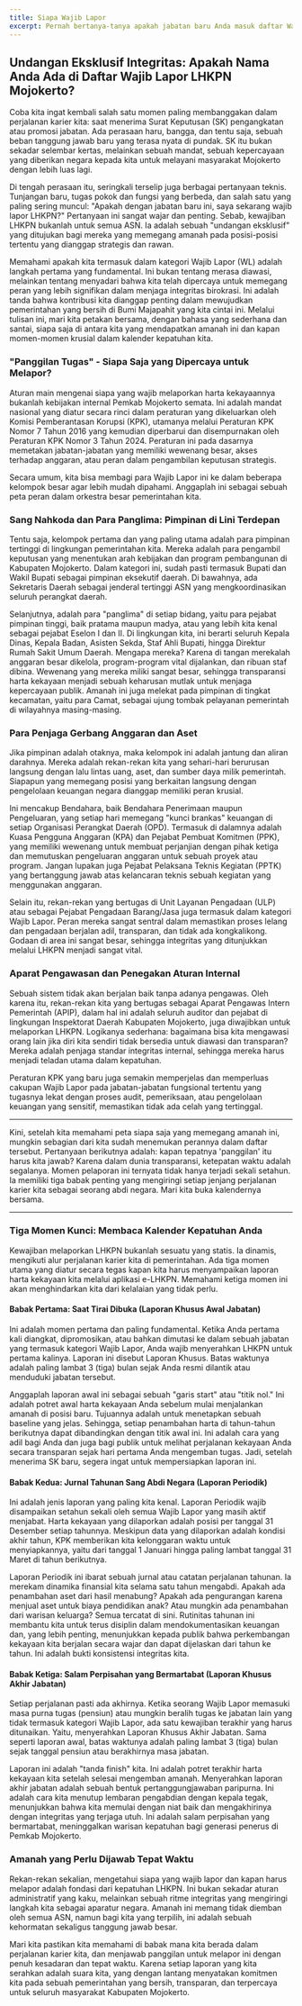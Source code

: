 ```yaml
---
title: Siapa Wajib Lapor
excerpt: Pernah bertanya-tanya apakah jabatan baru Anda masuk daftar Wajib Lapor LHKPN? Ini bukan sekadar kewajiban, tapi sebuah penanda amanah khusus yang diberikan negara. Mari kita pahami bersama siapa saja yang 'terpanggil' untuk menjadi garda depan transparansi di Pemkab Mojokerto dan kapan waktu yang tepat untuk menjawab panggilan itu.
---
```


## Undangan Eksklusif Integritas: Apakah Nama Anda Ada di Daftar Wajib Lapor LHKPN Mojokerto?

Coba kita ingat kembali salah satu momen paling membanggakan dalam perjalanan karier kita: saat menerima Surat Keputusan (SK) pengangkatan atau promosi jabatan. Ada perasaan haru, bangga, dan tentu saja, sebuah beban tanggung jawab baru yang terasa nyata di pundak. SK itu bukan sekadar selembar kertas, melainkan sebuah mandat, sebuah kepercayaan yang diberikan negara kepada kita untuk melayani masyarakat Mojokerto dengan lebih luas lagi.

Di tengah perasaan itu, seringkali terselip juga berbagai pertanyaan teknis. Tunjangan baru, tugas pokok dan fungsi yang berbeda, dan salah satu yang paling sering muncul: "Apakah dengan jabatan baru ini, saya sekarang wajib lapor LHKPN?" Pertanyaan ini sangat wajar dan penting. Sebab, kewajiban LHKPN bukanlah untuk semua ASN. Ia adalah sebuah "undangan eksklusif" yang ditujukan bagi mereka yang memegang amanah pada posisi-posisi tertentu yang dianggap strategis dan rawan.

Memahami apakah kita termasuk dalam kategori Wajib Lapor (WL) adalah langkah pertama yang fundamental. Ini bukan tentang merasa diawasi, melainkan tentang menyadari bahwa kita telah dipercaya untuk memegang peran yang lebih signifikan dalam menjaga integritas birokrasi. Ini adalah tanda bahwa kontribusi kita dianggap penting dalam mewujudkan pemerintahan yang bersih di Bumi Majapahit yang kita cintai ini. Melalui tulisan ini, mari kita petakan bersama, dengan bahasa yang sederhana dan santai, siapa saja di antara kita yang mendapatkan amanah ini dan kapan momen-momen krusial dalam kalender kepatuhan kita.

### "Panggilan Tugas" - Siapa Saja yang Dipercaya untuk Melapor?

Aturan main mengenai siapa yang wajib melaporkan harta kekayaannya bukanlah kebijakan internal Pemkab Mojokerto semata. Ini adalah mandat nasional yang diatur secara rinci dalam peraturan yang dikeluarkan oleh Komisi Pemberantasan Korupsi (KPK), utamanya melalui Peraturan KPK Nomor 7 Tahun 2016 yang kemudian diperbarui dan disempurnakan oleh Peraturan KPK Nomor 3 Tahun 2024. Peraturan ini pada dasarnya memetakan jabatan-jabatan yang memiliki wewenang besar, akses terhadap anggaran, atau peran dalam pengambilan keputusan strategis.

Secara umum, kita bisa membagi para Wajib Lapor ini ke dalam beberapa kelompok besar agar lebih mudah dipahami. Anggaplah ini sebagai sebuah peta peran dalam orkestra besar pemerintahan kita.

### Sang Nahkoda dan Para Panglima: Pimpinan di Lini Terdepan

Tentu saja, kelompok pertama dan yang paling utama adalah para pimpinan tertinggi di lingkungan pemerintahan kita. Mereka adalah para pengambil keputusan yang menentukan arah kebijakan dan program pembangunan di Kabupaten Mojokerto. Dalam kategori ini, sudah pasti termasuk Bupati dan Wakil Bupati sebagai pimpinan eksekutif daerah. Di bawahnya, ada Sekretaris Daerah sebagai jenderal tertinggi ASN yang mengkoordinasikan seluruh perangkat daerah.

Selanjutnya, adalah para "panglima" di setiap bidang, yaitu para pejabat pimpinan tinggi, baik pratama maupun madya, atau yang lebih kita kenal sebagai pejabat Eselon I dan II. Di lingkungan kita, ini berarti seluruh Kepala Dinas, Kepala Badan, Asisten Sekda, Staf Ahli Bupati, hingga Direktur Rumah Sakit Umum Daerah. Mengapa mereka? Karena di tangan merekalah anggaran besar dikelola, program-program vital dijalankan, dan ribuan staf dibina. Wewenang yang mereka miliki sangat besar, sehingga transparansi harta kekayaan menjadi sebuah keharusan mutlak untuk menjaga kepercayaan publik. Amanah ini juga melekat pada pimpinan di tingkat kecamatan, yaitu para Camat, sebagai ujung tombak pelayanan pemerintah di wilayahnya masing-masing.

### Para Penjaga Gerbang Anggaran dan Aset

Jika pimpinan adalah otaknya, maka kelompok ini adalah jantung dan aliran darahnya. Mereka adalah rekan-rekan kita yang sehari-hari berurusan langsung dengan lalu lintas uang, aset, dan sumber daya milik pemerintah. Siapapun yang memegang posisi yang berkaitan langsung dengan pengelolaan keuangan negara dianggap memiliki peran krusial.

Ini mencakup Bendahara, baik Bendahara Penerimaan maupun Pengeluaran, yang setiap hari memegang "kunci brankas" keuangan di setiap Organisasi Perangkat Daerah (OPD). Termasuk di dalamnya adalah Kuasa Pengguna Anggaran (KPA) dan Pejabat Pembuat Komitmen (PPK), yang memiliki wewenang untuk membuat perjanjian dengan pihak ketiga dan memutuskan pengeluaran anggaran untuk sebuah proyek atau program. Jangan lupakan juga Pejabat Pelaksana Teknis Kegiatan (PPTK) yang bertanggung jawab atas kelancaran teknis sebuah kegiatan yang menggunakan anggaran.

Selain itu, rekan-rekan yang bertugas di Unit Layanan Pengadaan (ULP) atau sebagai Pejabat Pengadaan Barang/Jasa juga termasuk dalam kategori Wajib Lapor. Peran mereka sangat sentral dalam memastikan proses lelang dan pengadaan berjalan adil, transparan, dan tidak ada kongkalikong. Godaan di area ini sangat besar, sehingga integritas yang ditunjukkan melalui LHKPN menjadi sangat vital.

### Aparat Pengawasan dan Penegakan Aturan Internal

Sebuah sistem tidak akan berjalan baik tanpa adanya pengawas. Oleh karena itu, rekan-rekan kita yang bertugas sebagai Aparat Pengawas Intern Pemerintah (APIP), dalam hal ini adalah seluruh auditor dan pejabat di lingkungan Inspektorat Daerah Kabupaten Mojokerto, juga diwajibkan untuk melaporkan LHKPN. Logikanya sederhana: bagaimana bisa kita mengawasi orang lain jika diri kita sendiri tidak bersedia untuk diawasi dan transparan? Mereka adalah penjaga standar integritas internal, sehingga mereka harus menjadi teladan utama dalam kepatuhan.

Peraturan KPK yang baru juga semakin memperjelas dan memperluas cakupan Wajib Lapor pada jabatan-jabatan fungsional tertentu yang tugasnya lekat dengan proses audit, pemeriksaan, atau pengelolaan keuangan yang sensitif, memastikan tidak ada celah yang tertinggal.

---

Kini, setelah kita memahami peta siapa saja yang memegang amanah ini, mungkin sebagian dari kita sudah menemukan perannya dalam daftar tersebut. Pertanyaan berikutnya adalah: kapan tepatnya 'panggilan' itu harus kita jawab? Karena dalam dunia transparansi, ketepatan waktu adalah segalanya. Momen pelaporan ini ternyata tidak hanya terjadi sekali setahun. Ia memiliki tiga babak penting yang mengiringi setiap jenjang perjalanan karier kita sebagai seorang abdi negara. Mari kita buka kalendernya bersama.

---

### Tiga Momen Kunci: Membaca Kalender Kepatuhan Anda

Kewajiban melaporkan LHKPN bukanlah sesuatu yang statis. Ia dinamis, mengikuti alur perjalanan karier kita di pemerintahan. Ada tiga momen utama yang diatur secara tegas kapan kita harus menyampaikan laporan harta kekayaan kita melalui aplikasi e-LHKPN. Memahami ketiga momen ini akan menghindarkan kita dari kelalaian yang tidak perlu.

#### Babak Pertama: Saat Tirai Dibuka (Laporan Khusus Awal Jabatan)

Ini adalah momen pertama dan paling fundamental. Ketika Anda pertama kali diangkat, dipromosikan, atau bahkan dimutasi ke dalam sebuah jabatan yang termasuk kategori Wajib Lapor, Anda wajib menyerahkan LHKPN untuk pertama kalinya. Laporan ini disebut Laporan Khusus. Batas waktunya adalah paling lambat 3 (tiga) bulan sejak Anda resmi dilantik atau menduduki jabatan tersebut.

Anggaplah laporan awal ini sebagai sebuah "garis start" atau "titik nol." Ini adalah potret awal harta kekayaan Anda sebelum mulai menjalankan amanah di posisi baru. Tujuannya adalah untuk menetapkan sebuah baseline yang jelas. Sehingga, setiap penambahan harta di tahun-tahun berikutnya dapat dibandingkan dengan titik awal ini. Ini adalah cara yang adil bagi Anda dan juga bagi publik untuk melihat perjalanan kekayaan Anda secara transparan sejak hari pertama Anda mengemban tugas. Jadi, setelah menerima SK baru, segera ingat untuk mempersiapkan laporan ini.

#### Babak Kedua: Jurnal Tahunan Sang Abdi Negara (Laporan Periodik)

Ini adalah jenis laporan yang paling kita kenal. Laporan Periodik wajib disampaikan setahun sekali oleh semua Wajib Lapor yang masih aktif menjabat. Harta kekayaan yang dilaporkan adalah posisi per tanggal 31 Desember setiap tahunnya. Meskipun data yang dilaporkan adalah kondisi akhir tahun, KPK memberikan kita kelonggaran waktu untuk menyiapkannya, yaitu dari tanggal 1 Januari hingga paling lambat tanggal 31 Maret di tahun berikutnya.

Laporan Periodik ini ibarat sebuah jurnal atau catatan perjalanan tahunan. Ia merekam dinamika finansial kita selama satu tahun mengabdi. Apakah ada penambahan aset dari hasil menabung? Apakah ada pengurangan karena menjual aset untuk biaya pendidikan anak? Atau mungkin ada penambahan dari warisan keluarga? Semua tercatat di sini. Rutinitas tahunan ini membantu kita untuk terus disiplin dalam mendokumentasikan keuangan dan, yang lebih penting, menunjukkan kepada publik bahwa perkembangan kekayaan kita berjalan secara wajar dan dapat dijelaskan dari tahun ke tahun. Ini adalah bukti konsistensi integritas kita.

#### Babak Ketiga: Salam Perpisahan yang Bermartabat (Laporan Khusus Akhir Jabatan)

Setiap perjalanan pasti ada akhirnya. Ketika seorang Wajib Lapor memasuki masa purna tugas (pensiun) atau mungkin beralih tugas ke jabatan lain yang tidak termasuk kategori Wajib Lapor, ada satu kewajiban terakhir yang harus ditunaikan. Yaitu, menyerahkan Laporan Khusus Akhir Jabatan. Sama seperti laporan awal, batas waktunya adalah paling lambat 3 (tiga) bulan sejak tanggal pensiun atau berakhirnya masa jabatan.

Laporan ini adalah "tanda finish" kita. Ini adalah potret terakhir harta kekayaan kita setelah selesai mengemban amanah. Menyerahkan laporan akhir jabatan adalah sebuah bentuk pertanggungjawaban paripurna. Ini adalah cara kita menutup lembaran pengabdian dengan kepala tegak, menunjukkan bahwa kita memulai dengan niat baik dan mengakhirinya dengan integritas yang terjaga utuh. Ini adalah salam perpisahan yang bermartabat, meninggalkan warisan kepatuhan bagi generasi penerus di Pemkab Mojokerto.

### Amanah yang Perlu Dijawab Tepat Waktu

Rekan-rekan sekalian, mengetahui siapa yang wajib lapor dan kapan harus melapor adalah fondasi dari kepatuhan LHKPN. Ini bukan sekadar aturan administratif yang kaku, melainkan sebuah ritme integritas yang mengiringi langkah kita sebagai aparatur negara. Amanah ini memang tidak diemban oleh semua ASN, namun bagi kita yang terpilih, ini adalah sebuah kehormatan sekaligus tanggung jawab besar.

Mari kita pastikan kita memahami di babak mana kita berada dalam perjalanan karier kita, dan menjawab panggilan untuk melapor ini dengan penuh kesadaran dan tepat waktu. Karena setiap laporan yang kita serahkan adalah suara kita, yang dengan lantang menyatakan komitmen kita pada sebuah pemerintahan yang bersih, transparan, dan terpercaya untuk seluruh masyarakat Kabupaten Mojokerto.
